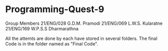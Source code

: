 # Programming-Quest-9

Group Members
21/ENG/028 G.D.M. Pramodi
21/ENG/069 L.W.S. Kularatne
21/ENG/169 W.P.S.S Dharmarathna

All the attemts are done by each have stored in several folders.
The final Code is in the folder named as "Final Code".